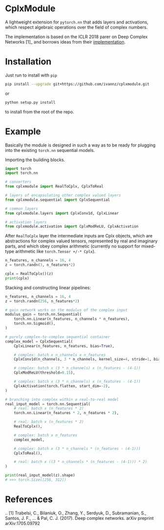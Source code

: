 # CplxModule

A lightweight extension for `pytorch.nn` that adds layers and activations,
which respect algebraic operations over the field of complex numbers.

The implementation is based on the ICLR 2018 parer on Deep Complex Networks
[1]_ and borrows ideas from their [implementation](https://github.com/ChihebTrabelsi/deep_complex_networks).


# Installation

Just run to install with `pip`
```bash
pip install --upgrade git+https://github.com/ivannz/cplxmodule.git
```
or
```bash
python setup.py install
```
to install from the root of the repo.


# Example

Basically the module is designed in such a way as to be ready for plugging
into the existing `torch.nn` sequential models.

Importing the building blocks.
```python
import torch
import torch.nn

# converters
from cplxmodule import RealToCplx, CplxToReal

# layers of encapsulating other complex valued layers
from cplxmodule.sequential import CplxSequential

# common layers
from cplxmodule.layers import CplxConv1d, CplxLinear

# activation layers
from cplxmodule.activation import CplxModReLU, CplxActivation
```

After `RealToCplx` layer the intermediate inputs are Cplx objects, which are abstractions
for complex valued tensors, represented by real and imaginary parts, and which obey complex
arithmetic (currently no support for mixed-type arithmetic like `torch.Tensor +/-* Cplx`).
```python
n_features, n_channels = 16, 4
z = torch.randn(3, n_features*2)

cplx = RealToCplx()(z)
print(cplx)
```

Stacking and constructing linear pipelines:
```python
n_features, n_channels = 16, 4
z = torch.randn(256, n_features*2)

# gain network works on the modulus of the complex input
modulus_gain = torch.nn.Sequential(
    torch.nn.Linear(n_features, n_channels * n_features),
    torch.nn.Sigmoid(),
)

# purely complex-to-complex sequential container
complex_model = CplxSequential(
    CplxLinear(n_features, n_features, bias=True),

    # complex: batch x n_channels x n_features
    CplxConv1d(n_channels, 3 * n_channels, kernel_size=4, stride=1, bias=False),

    # complex: batch x (3 * n_channels) x (n_features - (4-1))
    CplxModReLU(threshold=0.15),

    # complex: batch x (3 * n_channels) x (n_features - (4-1))
    CplxActivation(torch.flatten, start_dim=-2),
)

# branching into complex within a real-to-real model
real_input_model = torch.nn.Sequential(
    # real: batch x (n_features * 2)
    torch.nn.Linear(n_features * 2, n_features * 2),

    # real: batch x (n_features * 2)
    RealToCplx(),

    # complex: batch x n_features
    complex_model,

    # complex: batch x (3 * n_channels * (n_features - (4-1)))
    CplxToReal(),

    # real: batch x ((3 * n_channels * (n_features - (4-1))) * 2)
)

print(real_input_model(z).shape)
# >>> torch.Size([256, 312])
```

# References

.. [1] Trabelsi, C., Bilaniuk, O., Zhang, Y., Serdyuk, D., Subramanian,
       S., Santos, J. F., ... & Pal, C. J. (2017). Deep complex networks.
       arXiv preprint arXiv:1705.09792
